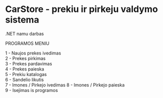 # CarStore - prekiu ir pirkeju valdymo sistema
.NET namu darbas

PROGRAMOS MENIU

1 - Naujos prekes ivedimas               
2 - Prekes pirkimas               
3 - Prekes pardavimas               
4 - Prekes paieska             
5 - Prekiu katalogas    
6 - Sandelio likutis    
7 - Imones / Pirkejo ivedimas 
8 - Imones / Pirkejo paieska  
9 - Isejimas is programos               
